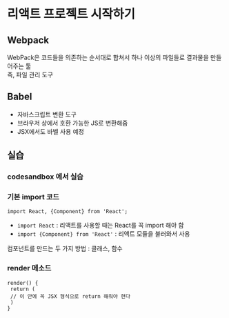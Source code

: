 # 리액트 프로젝트 시작하기

## Webpack

WebPack은 코드들을 의존하는 순서대로 합쳐서 하나 이상의 파일들로 결과물을 만들어주는 툴  
즉, 파일 관리 도구

## Babel

 - 자바스크립트 변환 도구
 - 브라우저 상에서 호환 가능한 JS로 변환해줌
 - JSX에서도 바벨 사용 예정

## 실습

### codesandbox 에서 실습

### 기본 import  코드

```
import React, {Component} from 'React';
```

- `import React` : 리액트를 사용할 때는 React를 꼭 import 해야 함
- `import {Component} from 'React'` :  리액트 모듈을 불러와서 사용


컴포넌트를 만드는 두 가지 방법 : 클래스, 함수

### render 메소드

```
render() {
 return (
 // 이 안에 꼭 JSX 형식으로 return 해줘야 헌다
 )
}
```

